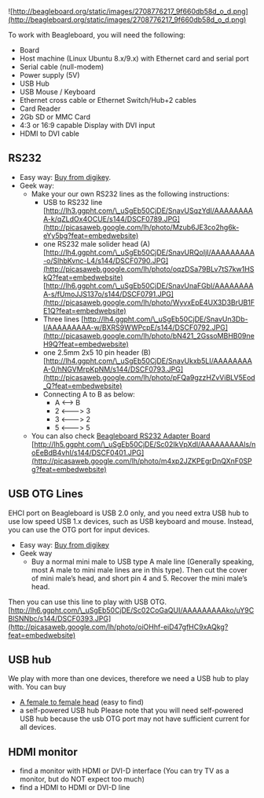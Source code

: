 ![http://beagleboard.org/static/images/2708776217_9f660db58d_o_d.png](http://beagleboard.org/static/images/2708776217_9f660db58d_o_d.png)

To work with Beagleboard, you will need the following:
  * Board
  * Host machine (Linux Ubuntu 8.x/9.x) with Ethernet card and serial port
  * Serial cable (null-modem)
  * Power supply (5V)
  * USB Hub
  * USB Mouse / Keyboard
  * Ethernet cross cable or Ethernet Switch/Hub+2 cables
  * Card Reader
  * 2Gb SD or MMC Card
  * 4:3 or 16:9 capable Display with DVI input
  * HDMI to DVI cable

## RS232 ##
  * Easy way: [Buy from digikey](http://www.digikey.com/scripts/DkSearch/dksus.dll?Detail?lang=en&site=US&name=BBC01-ND).
  * Geek way:
    * Make your our own RS232 lines as the following instructions:
      * USB to RS232 line [http://lh3.ggpht.com/\_uSgEb50CjDE/SnavUSqzYdI/AAAAAAAAA-k/qZLdOx4OCUE/s144/DSCF0789.JPG](http://picasaweb.google.com/lh/photo/Mzub6JE3co2hg6k-eYy5bg?feat=embedwebsite)
      * one RS232 male solider head (A) [http://lh4.ggpht.com/\_uSgEb50CjDE/SnavURQoIjI/AAAAAAAAA-o/SlhbKvnc-L4/s144/DSCF0790.JPG](http://picasaweb.google.com/lh/photo/oqzDSa79BLv7tS7kw1HSkQ?feat=embedwebsite) [http://lh6.ggpht.com/\_uSgEb50CjDE/SnavUnaFGbI/AAAAAAAAA-s/fUmoJJS137o/s144/DSCF0791.JPG](http://picasaweb.google.com/lh/photo/WyvxEpE4UX3D3BrUB1FE1Q?feat=embedwebsite)
      * Three lines [http://lh4.ggpht.com/\_uSgEb50CjDE/SnavUn3Db-I/AAAAAAAAA-w/BXRS9WWPcpE/s144/DSCF0792.JPG](http://picasaweb.google.com/lh/photo/bN421_2GssoMBHB09neH9Q?feat=embedwebsite)
      * one 2.5mm 2x5 10 pin header (B) [http://lh4.ggpht.com/\_uSgEb50CjDE/SnavUkxb5LI/AAAAAAAAA-0/hNGVMrpKpNM/s144/DSCF0793.JPG](http://picasaweb.google.com/lh/photo/pFQa9gzzHZvViBLV5Eod_Q?feat=embedwebsite)
      * Connecting A to B as below:
        * A <——> B
        * 2 <——–> 3
        * 3 <——–> 2
        * 5 <——–> 5
    * You can also check [Beagleboard RS232 Adapter Board](http://elinux.org/upload/2/2c/Flyswatter-ti-uart.pdf) [http://lh5.ggpht.com/\_uSgEb50CjDE/Sc02IkVpXdI/AAAAAAAAAls/noEeBdB4vhI/s144/DSCF0401.JPG](http://picasaweb.google.com/lh/photo/m4xp2JZKPEgrDnQXnF0SPg?feat=embedwebsite)

## USB OTG Lines ##

EHCI port on Beagleboard is USB 2.0 only, and you need extra USB hub to use low speed USB 1.x devices, such as USB keyboard and mouse.  Instead, you can use the OTG port for input devices.
  * Easy way: [Buy from digikey](http://search.digikey.com/scripts/DkSearch/dksus.dll?lang=en&site=US&KeyWords=10-00003-ND)
  * Geek way
    * Buy a normal mini male to USB type A male line (Generally speaking, most A male to mini male lines are in this type). Then cut the cover of mini male’s head, and short pin 4 and 5. Recover the mini male’s head.

Then you can use this line to play with USB OTG.
[http://lh6.ggpht.com/\_uSgEb50CjDE/Sc02CoGaQUI/AAAAAAAAAko/uY9CBlSNNbc/s144/DSCF0393.JPG](http://picasaweb.google.com/lh/photo/oiOHhf-eiD47gfHC9xAQkg?feat=embedwebsite)

## USB hub ##

We play with more than one devices, therefore we need a USB hub to play with. You can buy
  * [A female to female head](http://search.digikey.com/scripts/DkSearch/dksus.dll?lang=en&site=US&KeyWords=ae1474-nd) (easy to find)
  * a self-powered USB hub
Please note that you will need self-powered USB hub because the usb OTG port may not have sufficient current for all devices.

## HDMI monitor ##
  * find a monitor with HDMI or DVI-D interface (You can try TV as a monitor, but do NOT expect too much)
  * find a HDMI to HDMI or DVI-D line